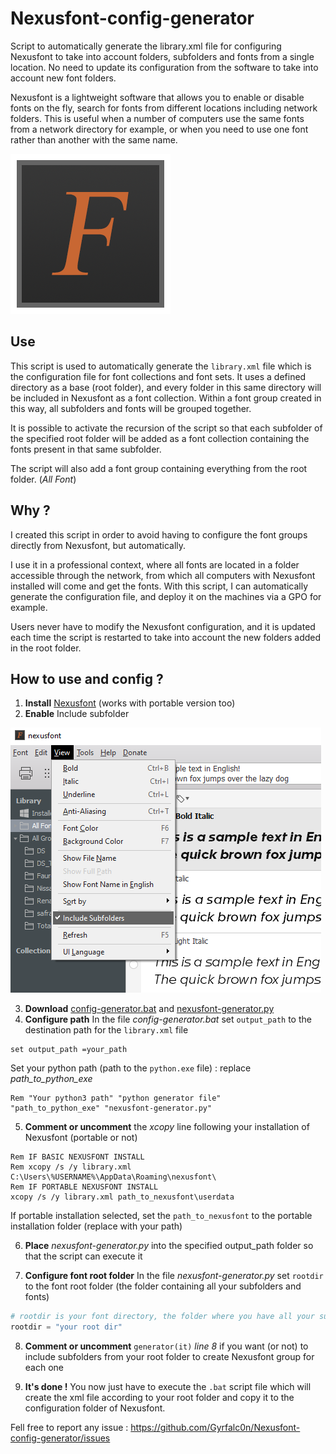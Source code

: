 # Nexusfont-config-generator

Script to automatically generate the library.xml file for configuring Nexusfont to take into account folders, subfolders and fonts from a single location. No need to update its configuration from the software to take into account new font folders.

Nexusfont is a lightweight software that allows you to enable or disable fonts on the fly, search for fonts from different locations including network folders. This is useful when a number of computers use the same fonts from a network directory for example, or when you need to use one font rather than another with the same name.

![Image](https://github.com/Gyrfalc0n/Nexusfont-config-generator/blob/main/images/imgingest-8613251024470439574.png?raw=true)

## Use

This script is used to automatically generate the `library.xml` file which is the configuration file for font collections and font sets. It uses a defined directory as a base (root folder), and every folder in this same directory will be included in Nexusfont as a font collection. Within a font group created in this way, all subfolders and fonts will be grouped together.

It is possible to activate the recursion of the script so that each subfolder of the specified root folder will be added as a font collection containing the fonts present in that same subfolder.

The script will also add a font group containing everything from the root folder. (*All Font*)

## Why ?

I created this script in order to avoid having to configure the font groups directly from Nexusfont, but automatically.

I use it in a professional context, where all fonts are located in a folder accessible through the network, from which all computers with Nexusfont installed will come and get the fonts. With this script, I can automatically generate the configuration file, and deploy it on the machines via a GPO for example.

Users never have to modify the Nexusfont configuration, and it is updated each time the script is restarted to take into account the new folders added in the root folder.

## How to use and config ?

1. __Install__ [Nexusfont](https://www.xiles.app/) (works with portable version too)
2. __Enable__ Include subfolder

![subfolders](https://github.com/Gyrfalc0n/Nexusfont-config-generator/blob/main/images/subfolders.png)

3. __Download__ [config-generator.bat](https://github.com/Gyrfalc0n/Nexusfont-config-generator/blob/main/config-generator.bat) and [nexusfont-generator.py](https://github.com/Gyrfalc0n/Nexusfont-config-generator/blob/main/nexusfont-generator.py)
4. __Configure path__
In the file *config-generator.bat* set `output_path` to the destination path for the `library.xml` file
```batch
set output_path =your_path
```
Set your python path (path to the `python.exe` file) : replace *path_to_python_exe*
```batch
Rem "Your python3 path" "python generator file"
"path_to_python_exe" "nexusfont-generator.py"
```
5. __Comment or uncomment__ the *xcopy* line following your installation of Nexusfont (portable or not)
```batch
Rem IF BASIC NEXUSFONT INSTALL
Rem xcopy /s /y library.xml C:\Users\%USERNAME%\AppData\Roaming\nexusfont\
Rem IF PORTABLE NEXUSFONT INSTALL
xcopy /s /y library.xml path_to_nexusfont\userdata
```
If portable installation selected, set the `path_to_nexusfont` to the portable installation folder (replace with your path)

6. __Place__ *nexusfont-generator.py* into the specified output_path folder so that the script can execute it

7. __Configure font root folder__
In the file *nexusfont-generator.py* set `rootdir` to the font root folder (the folder containing all your subfolders and fonts)
```py
# rootdir is your font directory, the folder where you have all your subfolders with fonts. Dont forget to escape \ with \\
rootdir = "your root dir"
```
8. __Comment or uncomment__ `generator(it)` *line 8* if you want (or not) to include subfolders from your root folder to create Nexusfont group for each one

9. __It's done !__ You now just have to execute the `.bat` script file which will create the xml file according to your root folder and copy it to the configuration folder of Nexusfont.

Fell free to report any issue : https://github.com/Gyrfalc0n/Nexusfont-config-generator/issues
